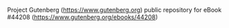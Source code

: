 Project Gutenberg (https://www.gutenberg.org) public repository for eBook #44208 (https://www.gutenberg.org/ebooks/44208)
